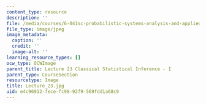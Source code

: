 ```yaml
---
content_type: resource
description: ''
file: /media/courses/6-041sc-probabilistic-systems-analysis-and-applied-probability-fall-2013/e4c96912fecefc9892f9569fdd1a68c9_Lecture_23.jpg
file_type: image/jpeg
image_metadata:
  caption: ''
  credit: ''
  image-alt: ''
learning_resource_types: []
ocw_type: OCWImage
parent_title: Lecture 23 Classical Statistical Inference - I
parent_type: CourseSection
resourcetype: Image
title: Lecture_23.jpg
uid: e4c96912-fece-fc98-92f9-569fdd1a68c9
---
```


